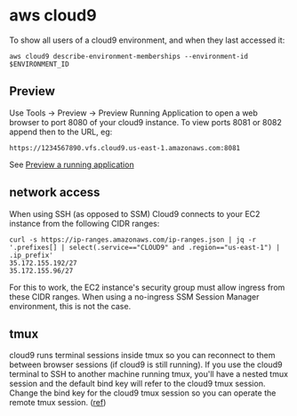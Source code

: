 # aws cloud9

To show all users of a cloud9 environment, and when they last accessed it:

```
aws cloud9 describe-environment-memberships --environment-id $ENVIRONMENT_ID
```

## Preview

Use Tools -> Preview -> Preview Running Application to open a web browser to port 8080 of your cloud9 instance.
To view ports 8081 or 8082 append then to the URL, eg:

```
https://1234567890.vfs.cloud9.us-east-1.amazonaws.com:8081
```

See [Preview a running application](https://docs.aws.amazon.com/cloud9/latest/user-guide/app-preview.html#app-preview-preview-app)

## network access

When using SSH (as opposed to SSM) Cloud9 connects to your EC2 instance from the following CIDR ranges:

```
curl -s https://ip-ranges.amazonaws.com/ip-ranges.json | jq -r '.prefixes[] | select(.service=="CLOUD9" and .region=="us-east-1") | .ip_prefix'
35.172.155.192/27
35.172.155.96/27
```

For this to work, the EC2 instance's security group must allow ingress from these CIDR ranges. When using a no-ingress SSM Session Manager environment, this is not the case.

## tmux

cloud9 runs terminal sessions inside tmux so you can reconnect to them between browser sessions (if cloud9 is still running). If you use the cloud9 terminal to SSH to another machine running tmux, you'll have a nested tmux session and the default bind key will refer to the cloud9 tmux session. Change the bind key for the cloud9 tmux session so you can operate the remote tmux session. ([ref](https://www.freecodecamp.org/news/tmux-in-practice-local-and-nested-remote-tmux-sessions-4f7ba5db8795/))
